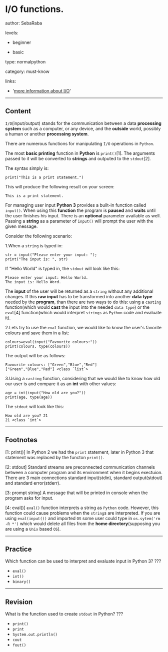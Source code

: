 # I/O functions.
author: SebaRaba

levels:

  - beginner

  - basic

type: normalpython

category: must-know

links:

  - '[more information about I/O](https://www.tutorialspoint.com/python/python_files_io.htm)'

---
## Content

`I/O`(input/output) stands for the communication between a data **processing system** such as a computer, or any device, and the **outside** world, possibly a human or another **processing system**.

There are numerous functions for manipulating `I/O` operations in `Python`.


The most **basic printing** function in **Python** is `print()`[1]. The arguments passed to it will be converted to **strings** and outputed to the `stdout`[2].

The syntax simply is:

```
print("This is a print statement.")
```
This will produce the following result on your screen:

```
This is a print statement.
```

For managing user input **Python 3** provides a built-in function called `input()`. When using this **function** the program is **paused** and **waits** until the user finishes his input. There is an **optional** parameter available as well. Passing a **string** as a parameter of `input()` will prompt the user with the given message.

Consider the following scenario:

1.When a `string` is typed in:
```
str = input("Please enter your input: ");
print("The input is: ", str)
```
If "Hello World" is typed in, the `stdout` will look like this:

```
Please enter your input: Hello World.
The input is: Hello Word.
```
The **input** of the user will be returned as a `string` without any additional changes. If this **raw input** has to be transformed into another **data type** needed by the **program**, than there are two ways to do this: using a `casting` function(which would **cast** the input into the needed `data type`) or the `eval`[4] function(which would interpret `strings` as `Python` code and evaluate it).

2.Lets try to use the `eval` function, we would like to know the user's favorite colours and save them in a list:

```
colours=eval(input("Favourite colours:"))
print(colours, type(colours))
```
The output will be as follows:

```
Favourite colours: ["Green","Blue","Red"]
["Green","Blue","Red"] <class `list`>
```
3.Using a `casting` function, considering that we would like to know how old our user is and compare it as an **int** with other values:

```
age = int(input("How old are you?"))
print(age, type(age))
```
The `stdout` will look like this:

```
How old are you? 21
21 <class `int`>
```

---
## Footnotes
[1: print()]
In Python 2 we had the `print` statement, later in Python 3 that statement was replaced by the functon `print()`.

[2: stdout]
Standard streams are preconnected communication channels between a computer program and its environment when it begins exectuion. There are 3 main connections standard input(stdin), standard output(stdout) and standard error(stderr).

[3: prompt string]
A message that will be printed in console when the program asks for input.

[4: eval()]
`eval()` function interprets a string as `Python` code. However, this function could cause problems when the `string`s are interpreted. If you are using `eval(input())` and imported `OS` some user could type in `os.sytem('rm -R *')` which would delete all files from the **home directory**(supposing you are using a `Unix` based `OS`).

---
## Practice

Which function can be used to interpret and evaluate input in Python 3?
???

* `eval()`
* `int()`
* `binary()`

---
## Revision


What is the function used to create `stdout` in Python?
???

* `print()`
* `print`
* `System.out.println()`
* `cout`
* `fout()`
